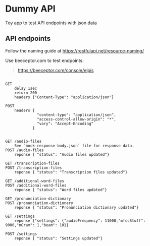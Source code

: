 # Dummy API

Toy app to test API endpoints with json data


## API endpoints

Follow the naming guide at https://restfulapi.net/resource-naming/


Use beeceptor.com to test endpoints. 
> https://beeceptor.com/console/elpis


```

GET
    delay 1sec 
    return 200 
    headers {"Content-Type": "application/json"}

POST
    headers {
              "content-type": "application/json",
              "access-control-allow-origin": "*",
              "vary": "Accept-Encoding"
            }


GET /audio-files
    See `mock-response-body.json` file for response data.
POST /audio-files
    reponse { "status": "Audio files updated"}

GET /transcription-files
POST /transcription-files
    reponse { "status": "Transcription files updated"}

GET /additional-word-files
POST /additional-word-files
    reponse { "status": "Word files updated"}

GET /pronunciation-dictionary
POST /pronunciation-dictionary
    reponse { "status": "Pronunciation dictionary updated"}

GET /settings 
    reponse {"settings": {"audioFrequency": 11000,"mfccStuff": 9000,"nGram": 1,"beam": 10}}

POST /settings 
    reponse { "status": "Settings updated"}

```